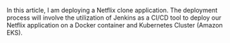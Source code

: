 In this article, I am deploying a Netflix clone application. The deployment process will involve the utilization of Jenkins as a CI/CD tool to deploy our Netflix application on a Docker container and Kubernetes Cluster (Amazon EKS).
